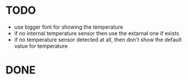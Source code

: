 TODO
====
- use bigger font for showing the temperature
- if no internal temperature sensor then use the extarnal one if exists
- if no temperature sensor detected at all, then don't show the default value for temperature

DONE
====